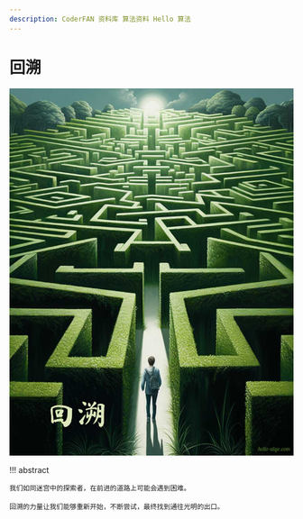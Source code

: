 ```yaml
---
description: CoderFAN 资料库 算法资料 Hello 算法
---
```


# 回溯

<div class="center-table" markdown>

![回溯](../assets/covers/chapter_backtracking.jpg)

</div>

!!! abstract

    我们如同迷宫中的探索者，在前进的道路上可能会遇到困难。
    
    回溯的力量让我们能够重新开始，不断尝试，最终找到通往光明的出口。
